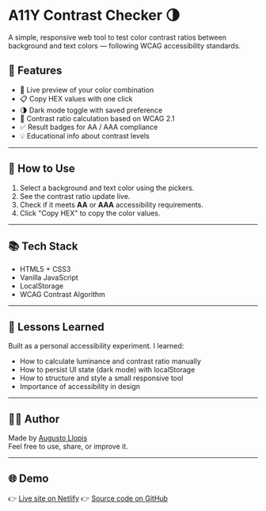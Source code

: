 # A11Y Contrast Checker 🌗

A simple, responsive web tool to test color contrast ratios between background and text colors — following WCAG accessibility standards.

## 🧩 Features

- 🎨 Live preview of your color combination
- 📋 Copy HEX values with one click
- 🌗 Dark mode toggle with saved preference
- 🔢 Contrast ratio calculation based on WCAG 2.1
- ✅ Result badges for AA / AAA compliance
- 💡 Educational info about contrast levels

---

## 🚀 How to Use

1. Select a background and text color using the pickers.
2. See the contrast ratio update live.
3. Check if it meets **AA** or **AAA** accessibility requirements.
4. Click "Copy HEX" to copy the color values.

---

## 📚 Tech Stack

- HTML5 + CSS3
- Vanilla JavaScript
- LocalStorage
- WCAG Contrast Algorithm

---

## 🧠 Lessons Learned

Built as a personal accessibility experiment. I learned:
- How to calculate luminance and contrast ratio manually
- How to persist UI state (dark mode) with localStorage
- How to structure and style a small responsive tool
- Importance of accessibility in design

---

## 🧑‍💻 Author

Made by [Augusto Llopis](https://portfolio-augusto.netlify.app/)  
Feel free to use, share, or improve it.

---

## 🌐 Demo

👉 [Live site on Netlify](https://contrast-checker11.netlify.app/) 
👉 [Source code on GitHub](https://github.com/llopisar/contrast-checker)
